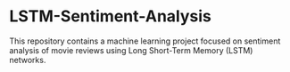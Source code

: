 # LSTM-Sentiment-Analysis
This repository contains a machine learning project focused on sentiment analysis of movie reviews using Long Short-Term Memory (LSTM) networks. 
